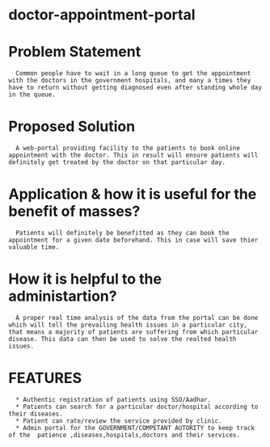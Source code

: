 # doctor-appointment-portal

# Problem Statement
      Common people have to wait in a long queue to get the appointment with the doctors in the government hospitals, and many a times they have to return without getting diagnosed even after standing whole day in the queue.
      
# Proposed Solution
      A web-portal providing facility to the patients to book online appointment with the doctor. This in result will ensure patients will definitely get treated by the doctor on that particular day.

# Application & how it is useful for the benefit of masses?
      Patients will definitely be benefitted as they can book the appointment for a given date beforehand. This in case will save thier valuable time.
      
# How it is helpful to the administartion?
      A proper real time analysis of the data from the portal can be done which will tell the prevailing health issues in a particular city, that means a majority of patients are suffering from which particular disease. This data can then be used to solve the realted health issues. 
      
# FEATURES
      * Authentic registration of patients using SSO/Aadhar.
      * Patients can search for a particular doctor/hospital according to their diseases.
      * Patient can rate/review the service provided by clinic.
      * Admin portal for the GOVERNMENT/COMPETANT AUTORITY to keep track of the  patience ,diseases,hospitals,doctors and their services.

   
